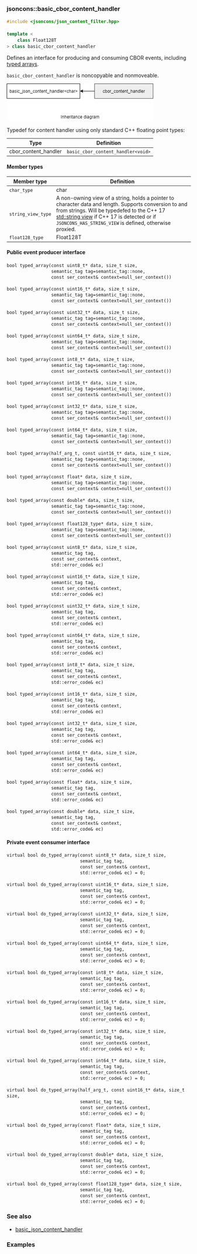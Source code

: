 ### jsoncons::basic_cbor_content_handler

```c++
#include <jsoncons/json_content_filter.hpp>

template <
    class Float128T
> class basic_cbor_content_handler
```

Defines an interface for producing and consuming CBOR events, including [typed arrays](https://tools.ietf.org/html/draft-ietf-cbor-array-tags-08). 

`basic_cbor_content_handler` is noncopyable and nonmoveable.

![basic_cbor_content_handler](./diagrams/basic_cbor_content_handler.png)

Typedef for content handler using only standard C++ floating point types:

Type                |Definition
--------------------|------------------------------
cbor_content_handler    |`basic_cbor_content_handler<void>`

#### Member types

Member type                         |Definition
------------------------------------|------------------------------
`char_type`|char
`string_view_type`|A non-owning view of a string, holds a pointer to character data and length. Supports conversion to and from strings. Will be typedefed to the C++ 17 [std::string view](http://en.cppreference.com/w/cpp/string/basic_string_view) if C++ 17 is detected or if `JSONCONS_HAS_STRING_VIEW` is defined, otherwise proxied.  
`float128_type`|Float128T

#### Public event producer interface

    bool typed_array(const uint8_t* data, size_t size, 
                     semantic_tag tag=semantic_tag::none,
                     const ser_context& context=null_ser_context())

    bool typed_array(const uint16_t* data, size_t size, 
                     semantic_tag tag=semantic_tag::none,
                     const ser_context& context=null_ser_context())

    bool typed_array(const uint32_t* data, size_t size, 
                     semantic_tag tag=semantic_tag::none,
                     const ser_context& context=null_ser_context())

    bool typed_array(const uint64_t* data, size_t size, 
                     semantic_tag tag=semantic_tag::none,
                     const ser_context& context=null_ser_context())

    bool typed_array(const int8_t* data, size_t size, 
                     semantic_tag tag=semantic_tag::none,
                     const ser_context& context=null_ser_context())

    bool typed_array(const int16_t* data, size_t size, 
                     semantic_tag tag=semantic_tag::none,
                     const ser_context& context=null_ser_context())

    bool typed_array(const int32_t* data, size_t size, 
                     semantic_tag tag=semantic_tag::none,
                     const ser_context& context=null_ser_context())

    bool typed_array(const int64_t* data, size_t size, 
                     semantic_tag tag=semantic_tag::none,
                     const ser_context& context=null_ser_context())

    bool typed_array(half_arg_t, const uint16_t* data, size_t size, 
                     semantic_tag tag=semantic_tag::none,
                     const ser_context& context=null_ser_context())

    bool typed_array(const float* data, size_t size, 
                     semantic_tag tag=semantic_tag::none,
                     const ser_context& context=null_ser_context())

    bool typed_array(const double* data, size_t size, 
                     semantic_tag tag=semantic_tag::none,
                     const ser_context& context=null_ser_context())

    bool typed_array(const float128_type* data, size_t size, 
                     semantic_tag tag=semantic_tag::none,
                     const ser_context& context=null_ser_context())

    bool typed_array(const uint8_t* data, size_t size, 
                     semantic_tag tag,
                     const ser_context& context, 
                     std::error_code& ec)

    bool typed_array(const uint16_t* data, size_t size, 
                     semantic_tag tag,
                     const ser_context& context, 
                     std::error_code& ec)

    bool typed_array(const uint32_t* data, size_t size, 
                     semantic_tag tag,
                     const ser_context& context, 
                     std::error_code& ec)

    bool typed_array(const uint64_t* data, size_t size, 
                     semantic_tag tag,
                     const ser_context& context, 
                     std::error_code& ec)

    bool typed_array(const int8_t* data, size_t size, 
                     semantic_tag tag,
                     const ser_context& context, 
                     std::error_code& ec)

    bool typed_array(const int16_t* data, size_t size, 
                     semantic_tag tag,
                     const ser_context& context, 
                     std::error_code& ec)

    bool typed_array(const int32_t* data, size_t size, 
                     semantic_tag tag,
                     const ser_context& context, 
                     std::error_code& ec)

    bool typed_array(const int64_t* data, size_t size, 
                     semantic_tag tag,
                     const ser_context& context, 
                     std::error_code& ec)

    bool typed_array(const float* data, size_t size, 
                     semantic_tag tag,
                     const ser_context& context, 
                     std::error_code& ec)

    bool typed_array(const double* data, size_t size, 
                     semantic_tag tag,
                     const ser_context& context, 
                     std::error_code& ec)

#### Private event consumer interface

    virtual bool do_typed_array(const uint8_t* data, size_t size, 
                                semantic_tag tag,
                                const ser_context& context, 
                                std::error_code& ec) = 0;

    virtual bool do_typed_array(const uint16_t* data, size_t size, 
                                semantic_tag tag,
                                const ser_context& context, 
                                std::error_code& ec) = 0;

    virtual bool do_typed_array(const uint32_t* data, size_t size, 
                                semantic_tag tag,
                                const ser_context& context, 
                                std::error_code& ec) = 0;

    virtual bool do_typed_array(const uint64_t* data, size_t size, 
                                semantic_tag tag,
                                const ser_context& context, 
                                std::error_code& ec) = 0;

    virtual bool do_typed_array(const int8_t* data, size_t size, 
                                semantic_tag tag,
                                const ser_context& context, 
                                std::error_code& ec) = 0;

    virtual bool do_typed_array(const int16_t* data, size_t size, 
                                semantic_tag tag,
                                const ser_context& context, 
                                std::error_code& ec) = 0;

    virtual bool do_typed_array(const int32_t* data, size_t size, 
                                semantic_tag tag,
                                const ser_context& context, 
                                std::error_code& ec) = 0;

    virtual bool do_typed_array(const int64_t* data, size_t size, 
                                semantic_tag tag,
                                const ser_context& context, 
                                std::error_code& ec) = 0;

    virtual bool do_typed_array(half_arg_t, const uint16_t* data, size_t size, 
                                semantic_tag tag,
                                const ser_context& context, 
                                std::error_code& ec) = 0;

    virtual bool do_typed_array(const float* data, size_t size, 
                                semantic_tag tag,
                                const ser_context& context, 
                                std::error_code& ec) = 0;

    virtual bool do_typed_array(const double* data, size_t size, 
                                semantic_tag tag,
                                const ser_context& context, 
                                std::error_code& ec) = 0;

    virtual bool do_typed_array(const float128_type* data, size_t size, 
                                semantic_tag tag,
                                const ser_context& context, 
                                std::error_code& ec) = 0;

### See also

- [basic_json_content_handler](../basic_json_content_handler.md)

### Examples


